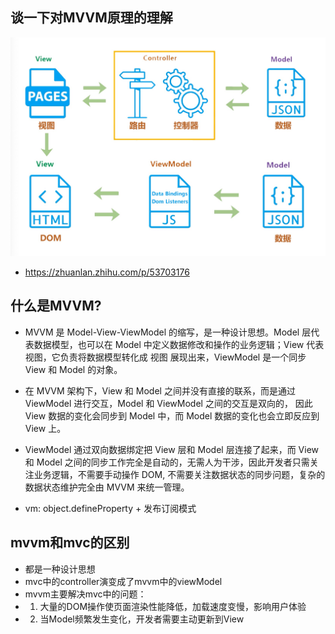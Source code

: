 ## 谈一下对MVVM原理的理解

![avatar](./img/mvvm.jpg)

- https://zhuanlan.zhihu.com/p/53703176

## 什么是MVVM?
- MVVM 是 Model-View-ViewModel 的缩写，是一种设计思想。Model 层代表数据模型，也可以在 Model 中定义数据修改和操作的业务逻辑；View 代表 视图，它负责将数据模型转化成 视图 展现出来，ViewModel 是一个同步 View 和 Model 的对象。

- 在 MVVM 架构下，View 和 Model 之间并没有直接的联系，而是通过 ViewModel 进行交互，Model 和 ViewModel 之间的交互是双向的， 因此 View 数据的变化会同步到 Model 中，而 Model 数据的变化也会立即反应到 View 上。

- ViewModel 通过双向数据绑定把 View 层和 Model 层连接了起来，而 View 和 Model 之间的同步工作完全是自动的，无需人为干涉，因此开发者只需关注业务逻辑，不需要手动操作 DOM, 不需要关注数据状态的同步问题，复杂的数据状态维护完全由 MVVM 来统一管理。

- vm: object.defineProperty + 发布订阅模式

## mvvm和mvc的区别
- 都是一种设计思想
- mvc中的controller演变成了mvvm中的viewModel
- mvvm主要解决mvc中的问题：
- 1. 大量的DOM操作使页面渲染性能降低，加载速度变慢，影响用户体验
- 2. 当Model频繁发生变化，开发者需要主动更新到View